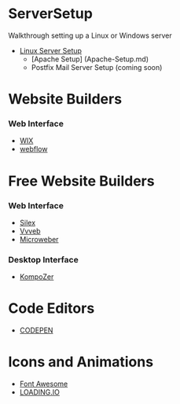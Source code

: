 # ServerSetup
Walkthrough setting up a Linux or Windows server

- [Linux Server Setup](LSS.md)
  - [Apache Setup] (Apache-Setup.md)
  - Postfix Mail Server Setup (coming soon)

# Website Builders

### Web Interface

- [WIX](https://www.wix.com/)
- [webflow](https://webflow.com/)

# Free Website Builders

### Web Interface

- [Silex](https://github.com/silexlabs/Silex)
- [Vvveb](https://github.com/givanz/VvvebJs)
- [Microweber](https://github.com/microweber/microweber)

### Desktop Interface

- [KompoZer](https://www.ittvis.com/website/kompozer)

# Code Editors

- [CODEPEN](https://codepen.io)

# Icons and Animations

- [Font Awesome](https://fontawesome.com/)
- [LOADING.IO](https://loading.io/)
